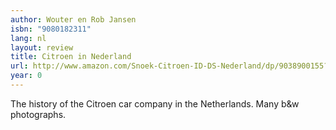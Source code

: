 ```yaml
---
author: Wouter en Rob Jansen
isbn: "9080182311"
lang: nl
layout: review
title: Citroen in Nederland
url: http://www.amazon.com/Snoek-Citroen-ID-DS-Nederland/dp/9038900155?SubscriptionId=0VMG0VFGBMRWVRA58R02&tag=ldvd-20&linkCode=xm2&camp=2025&creative=165953&creativeASIN=9038900155
year: 0
---
```


The history of the Citroen car company in the Netherlands. Many b&w photographs.
